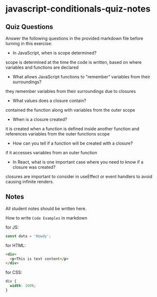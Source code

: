 # javascript-conditionals-quiz-notes

## Quiz Questions

Answer the following questions in the provided markdown file before turning in this exercise:

- In JavaScript, when is scope determined?

scope is determined at the time the code is written, based on where variables and functions are declared

- What allows JavaScript functions to "remember" variables from their surroundings?

they remember variables from their surroundings due to closures

- What values does a closure contain?

contained the function along with variables from the outer scope

- When is a closure created?

it is created when a function is defined inside another function and references variables from the outer functions scope

- How can you tell if a function will be created with a closure?

if it accesses variables from an outer function

- In React, what is one important case where you need to know if a closure was created?

closures are important to consider in useEffect or event handlers to avoid causing infinite renders.

## Notes

All student notes should be written here.

How to write `Code Examples` in markdown

for JS:

```javascript
const data = 'Howdy';
```

for HTML:

```html
<div>
  <p>This is text content</p>
</div>
```

for CSS:

```css
div {
  width: 100%;
}
```

